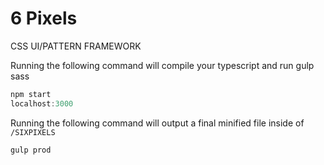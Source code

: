 # 6 Pixels
CSS UI/PATTERN FRAMEWORK

Running the following command will compile your typescript and run gulp sass
```javascript
npm start
localhost:3000
```
Running the following command will output a final minified file inside of `/SIXPIXELS`
```javascript
gulp prod
```

